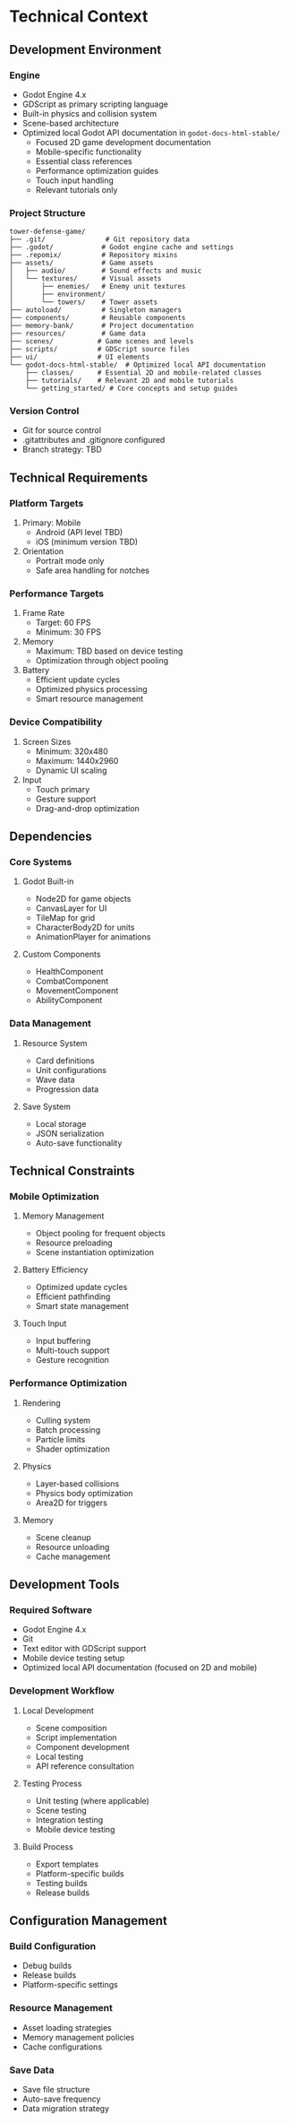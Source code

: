 # Technical Context

## Development Environment

### Engine
- Godot Engine 4.x
- GDScript as primary scripting language
- Built-in physics and collision system
- Scene-based architecture
- Optimized local Godot API documentation in `godot-docs-html-stable/`
  * Focused 2D game development documentation
  * Mobile-specific functionality
  * Essential class references
  * Performance optimization guides
  * Touch input handling
  * Relevant tutorials only

### Project Structure
```
tower-defense-game/
├── .git/               # Git repository data
├── .godot/            # Godot engine cache and settings
├── .repomix/          # Repository mixins
├── assets/            # Game assets
│   ├── audio/         # Sound effects and music
│   └── textures/      # Visual assets
│       ├── enemies/   # Enemy unit textures
│       ├── environment/
│       └── towers/    # Tower assets
├── autoload/          # Singleton managers
├── components/        # Reusable components
├── memory-bank/       # Project documentation
├── resources/         # Game data
├── scenes/           # Game scenes and levels
├── scripts/          # GDScript source files
├── ui/               # UI elements
└── godot-docs-html-stable/  # Optimized local API documentation
    ├── classes/      # Essential 2D and mobile-related classes
    ├── tutorials/    # Relevant 2D and mobile tutorials
    └── getting_started/ # Core concepts and setup guides
```

### Version Control
- Git for source control
- .gitattributes and .gitignore configured
- Branch strategy: TBD

## Technical Requirements

### Platform Targets
1. Primary: Mobile
   - Android (API level TBD)
   - iOS (minimum version TBD)
2. Orientation
   - Portrait mode only
   - Safe area handling for notches

### Performance Targets
1. Frame Rate
   - Target: 60 FPS
   - Minimum: 30 FPS
2. Memory
   - Maximum: TBD based on device testing
   - Optimization through object pooling
3. Battery
   - Efficient update cycles
   - Optimized physics processing
   - Smart resource management

### Device Compatibility
1. Screen Sizes
   - Minimum: 320x480
   - Maximum: 1440x2960
   - Dynamic UI scaling
2. Input
   - Touch primary
   - Gesture support
   - Drag-and-drop optimization

## Dependencies

### Core Systems
1. Godot Built-in
   - Node2D for game objects
   - CanvasLayer for UI
   - TileMap for grid
   - CharacterBody2D for units
   - AnimationPlayer for animations

2. Custom Components
   - HealthComponent
   - CombatComponent
   - MovementComponent
   - AbilityComponent

### Data Management
1. Resource System
   - Card definitions
   - Unit configurations
   - Wave data
   - Progression data

2. Save System
   - Local storage
   - JSON serialization
   - Auto-save functionality

## Technical Constraints

### Mobile Optimization
1. Memory Management
   - Object pooling for frequent objects
   - Resource preloading
   - Scene instantiation optimization

2. Battery Efficiency
   - Optimized update cycles
   - Efficient pathfinding
   - Smart state management

3. Touch Input
   - Input buffering
   - Multi-touch support
   - Gesture recognition

### Performance Optimization
1. Rendering
   - Culling system
   - Batch processing
   - Particle limits
   - Shader optimization

2. Physics
   - Layer-based collisions
   - Physics body optimization
   - Area2D for triggers

3. Memory
   - Scene cleanup
   - Resource unloading
   - Cache management

## Development Tools

### Required Software
- Godot Engine 4.x
- Git
- Text editor with GDScript support
- Mobile device testing setup
- Optimized local API documentation (focused on 2D and mobile)

### Development Workflow
1. Local Development
   - Scene composition
   - Script implementation
   - Component development
   - Local testing
   - API reference consultation

2. Testing Process
   - Unit testing (where applicable)
   - Scene testing
   - Integration testing
   - Mobile device testing

3. Build Process
   - Export templates
   - Platform-specific builds
   - Testing builds
   - Release builds

## Configuration Management

### Build Configuration
- Debug builds
- Release builds
- Platform-specific settings

### Resource Management
- Asset loading strategies
- Memory management policies
- Cache configurations

### Save Data
- Save file structure
- Auto-save frequency
- Data migration strategy